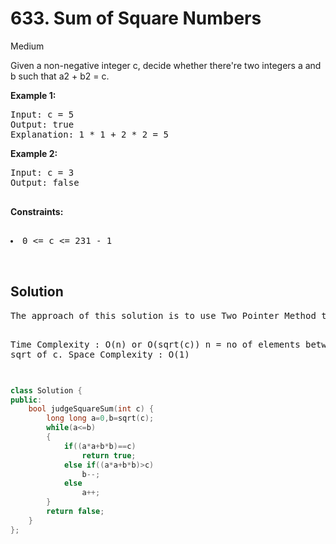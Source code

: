 
# 633. Sum of Square Numbers
Medium

Given a non-negative integer c, decide whether there're two integers a and b such that a2 + b2 = c.



<b>Example 1:</b>

<pre>
Input: c = 5
Output: true
Explanation: 1 * 1 + 2 * 2 = 5
</pre>

<b>Example 2:</b>
<pre>
Input: c = 3
Output: false
 </pre>


<b>Constraints:</b>

<pre> <li>0 <= c <= 231 - 1</li>
 </pre>

<h2>Solution</h2>
<pre>The approach of this solution is to use Two Pointer Method to solve this type of problems. The Problem is simply the variation of " Two Sum Problem " . Initilize a with 0 and b with sqrt(c) . Now run a loop and check for a*a + b*b == c. If a*a + b*b ==c return true, if a*a + b*b > c do b -- else do a ++. Finally if no pair is found return false.

 Time Complexity : O(n) or O(sqrt(c))  n = no of elements between 0 and sqrt of c.
 Space Complexity : O(1)</pre>

```cpp
 
class Solution {
public:
    bool judgeSquareSum(int c) {
        long long a=0,b=sqrt(c);
        while(a<=b)
        {
            if((a*a+b*b)==c)
                return true;
            else if((a*a+b*b)>c)
                b--;
            else
                a++;
        }
        return false;
    }
};
```


